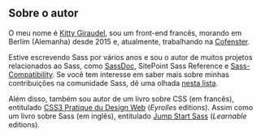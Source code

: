
## Sobre o autor

O meu nome é [Kitty Giraudel](https://kittygiraudel.com), sou um front-end francês, morando em Berlim (Alemanha) desde 2015 e, atualmente, trabalhando na [Cofenster](https://www.cofenster.com).

Estive escrevendo Sass por vários anos e sou o autor de muitos projetos relacionados ao Sass, como [SassDoc](http://sassdoc.com), SitePoint Sass Reference e [Sass-Compatibility](https://kittygiraudel.github.io/sass-compatibility/). Se você tem interesse em saber mais sobre minhas contribuições na comunidade Sass, dê uma olhada [nesta lista](https://github.com/KittyGiraudel/awesome-sass).

Além disso, também sou autor de um livro sobre CSS (em francês), entitulado [CSS3 Pratique du Design Web](https://www.eyrolles.com/Informatique/Livre/css3-9782212678963/) (*Eyrolles* editions). Assim como um livro sobre Sass (em inglês), entitulado [Jump Start Sass](https://learnable.com/books/jump-start-sass) (*Learnable* editions).

